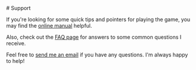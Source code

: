 <div class='textblock' markdown="1">
# Support

If you're looking for some quick tips and pointers for playing the game, you may find the [online manual](/manual) helpful.

Also, check out the [FAQ page](/faq) for answers to some common questions I receive.

Feel free to [send me an email](mailto:mike@thepixelguy.com) if you have any questions. I'm always happy to help!
</div>
